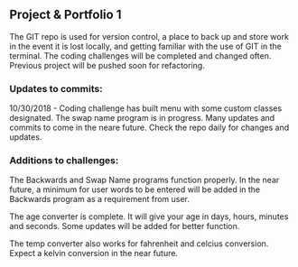  

## Project & Portfolio 1

The GIT repo is used for version control, a place to back up and store work in the event it is lost locally, and getting familiar with the use of GIT in the terminal. The coding challenges will be completed and changed often. Previous project will be pushed soon for refactoring.

### Updates to commits:
10/30/2018 - Coding challenge has built menu with some custom classes designated. The swap name program is in progress. Many updates and commits to come in the neare future. Check the repo daily for changes and updates.

### Additions to challenges:
The Backwards and Swap Name programs function properly. In the near future, a minimum for user words to be entered will be added in the Backwards program as a requirement from user.

The age converter is complete. It will give your age in days, hours, minutes and seconds. Some updates will be added for better function.

The temp converter also works for fahrenheit and celcius conversion. Expect a kelvin conversion in the near future. 





